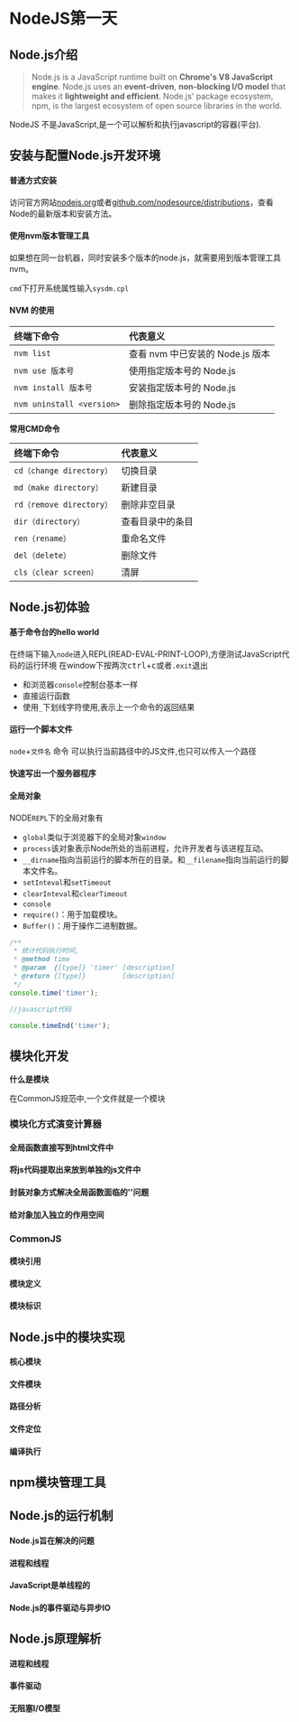 # NodeJS第一天

## Node.js介绍

> Node.js is a JavaScript runtime built on **Chrome's V8 JavaScript engine**. Node.js uses an **event-driven**, **non-blocking I/O model** that makes it **lightweight and efficient**. Node.js' package ecosystem, npm, is the largest ecosystem of open source libraries in the world.

NodeJS 不是JavaScript,是一个可以解析和执行javascript的容器(平台).

## 安装与配置Node.js开发环境

#### 普通方式安装

访问官方网站[nodejs.org](http://nodejs.org)或者[github.com/nodesource/distributions](https://github.com/nodesource/distributions)，查看Node的最新版本和安装方法。

#### 使用nvm版本管理工具
如果想在同一台机器，同时安装多个版本的node.js，就需要用到版本管理工具nvm。

`cmd`下打开系统属性输入`sysdm.cpl`

#### NVM 的使用

| 终端下命令     | 代表意义    |
| :------------- | :------------- |
| `nvm list`       | 查看 nvm 中已安装的 Node.js 版本       |
| `nvm use 版本号`       | 使用指定版本号的 Node.js      |
| `nvm install 版本号`       | 安装指定版本号的 Node.js       |
| `nvm uninstall <version>`       | 删除指定版本号的 Node.js       |

**常用CMD命令**

| 终端下命令     | 代表意义    |
| :------------- | :------------- |
| `cd（change directory）`       | 切换目录       |
| `md（make directory）`       | 新建目录      |
| `rd（remove directory）`       | 删除非空目录    |
| `dir（directory）`       | 查看目录中的条目       |
| `ren（rename）`       | 重命名文件      |
| `del（delete）`       | 删除文件    |
| `cls（clear screen）`       | 清屏       |
## Node.js初体验

#### 基于命令台的hello world

在终端下输入`node`进入REPL(READ-EVAL-PRINT-LOOP),方便测试JavaScript代码的运行环境
在window下按两次<kbd>ctrl</kbd>+<kbd>c</kbd>或者`.exit`退出

- 和浏览器`console`控制台基本一样
- 直接运行函数
- 使用`_`下划线字符使用,表示上一个命令的返回结果

#### 运行一个脚本文件

`node`+`文件名` 命令
可以执行当前路径中的JS文件,也只可以传入一个路径
#### 快速写出一个服务器程序
#### 全局对象

NODE`REPL`下的全局对象有
- `global`类似于浏览器下的全局对象`window`
- `process`该对象表示Node所处的当前进程，允许开发者与该进程互动。
- `__dirname`指向当前运行的脚本所在的目录。和`__filename`指向当前运行的脚本文件名。
- `setInteval`和`setTimeout`
- `clearInteval`和`clearTimeout`
- `console`
- `require()`：用于加载模块。
- `Buffer()`：用于操作二进制数据。

```javascript
/**
 * 统计代码执行时间,
 * @method time
 * @param  {[type]} 'timer' [description]
 * @return {[type]}         [description]
 */
console.time('timer');

//javascript代码

console.timeEnd('timer');

```

## 模块化开发

**什么是模块**

在CommonJS规范中,一个文件就是一个模块

### 模块化方式演变计算器
#### 全局函数直接写到html文件中
#### 将js代码提取出来放到单独的js文件中
#### 封装对象方式解决全局函数面临的''问题
#### 给对象加入独立的作用空间

### CommonJS
#### 模块引用
#### 模块定义
#### 模块标识
## Node.js中的模块实现

#### 核心模块
#### 文件模块
#### 路径分析
#### 文件定位
#### 编译执行
## npm模块管理工具

## Node.js的运行机制

#### Node.js旨在解决的问题
#### 进程和线程
#### JavaScript是单线程的
#### Node.js的事件驱动与异步IO
## Node.js原理解析

#### 进程和线程
#### 事件驱动
#### 无阻塞I/O模型
